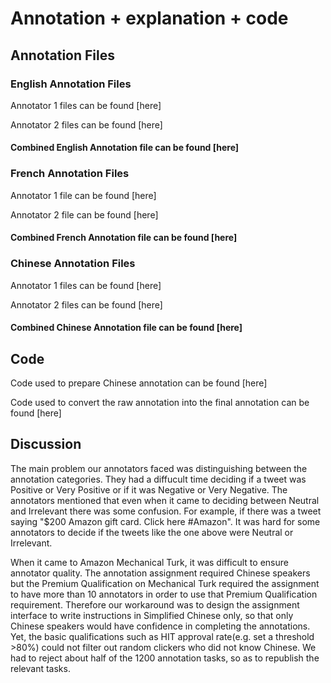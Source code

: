 # Annotation + explanation + code

## Annotation Files

### English Annotation Files

Annotator 1 files can be found [here]

Annotator 2 files can be found [here]

#### Combined English Annotation file can be found [here]

### French Annotation Files

Annotator 1 file can be found [here]

Annotator 2 file can be found [here]

#### Combined French Annotation file can be found [here]

### Chinese Annotation Files

Annotator 1 files can be found [here]

Annotator 2 files can be found [here]

#### Combined Chinese Annotation file can be found [here]

## Code

Code used to prepare Chinese annotation can be found [here]

Code used to convert the raw annotation into the final annotation can be found [here]

## Discussion

The main problem our annotators faced was distinguishing between the annotation categories. They had a diffucult time deciding if a tweet was Positive or Very Positive or if it was Negative or Very Negative. The annotators mentioned that even when it came to deciding between Neutral and Irrelevant there was some confusion. For example, if there was a tweet saying "$200 Amazon gift card. Click here #Amazon". It was hard for some annotators to decide if the tweets like the one above were Neutral or Irrelevant.

When it came to Amazon Mechanical Turk, it was difficult to ensure annotator quality. The annotation assignment required Chinese speakers but the Premium Qualification on Mechanical Turk required the assignment to have more than 10 annotators in order to use that Premium Qualification requirement. Therefore our workaround was to design the assignment interface to write instructions in Simplified Chinese only, so that only Chinese speakers would have confidence in completing the annotations. Yet, the basic qualifications such as HIT approval rate(e.g. set a threshold >80%) could not filter out random clickers who did not know Chinese. We had to reject about half of the 1200 annotation tasks, so as to republish the relevant tasks.

